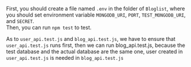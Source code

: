 First, you should create a file named `.env` in the folder of `Bloglist`, where you should set environment variable `MONGODB_URI`, `PORT`, `TEST_MONGODB_URI`, and `SECRET`.
<br />
Then, you can run `npm test` to test.

As to `user_api.test.js` and `blog_api.test.js`, we have to ensure that `user_api.test.js` runs first, then we can run blog_api.test.js, because the test database and the actual database are the same one, user created in `user_api.test.js` is needed in `blog_api.test.js`